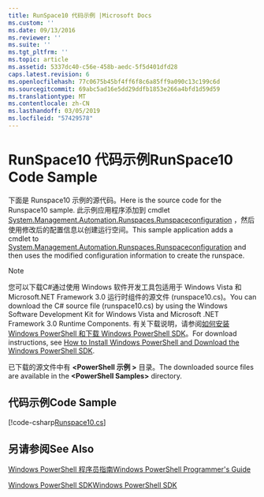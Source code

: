 ```yaml
---
title: RunSpace10 代码示例 |Microsoft Docs
ms.custom: ''
ms.date: 09/13/2016
ms.reviewer: ''
ms.suite: ''
ms.tgt_pltfrm: ''
ms.topic: article
ms.assetid: 5337dc40-c56e-458b-aedc-5f5d401dfd28
caps.latest.revision: 6
ms.openlocfilehash: 77c0675b45bf4ff6f8c6a85ff9a090c13c199c6d
ms.sourcegitcommit: 69abc5ad16e5dd29ddfb1853e266a4bfd1d59d59
ms.translationtype: MT
ms.contentlocale: zh-CN
ms.lasthandoff: 03/05/2019
ms.locfileid: "57429578"
---
```

# <a name="runspace10-code-sample"></a><span data-ttu-id="64337-102">RunSpace10 代码示例</span><span class="sxs-lookup"><span data-stu-id="64337-102">RunSpace10 Code Sample</span></span>

<span data-ttu-id="64337-103">下面是 Runspace10 示例的源代码。</span><span class="sxs-lookup"><span data-stu-id="64337-103">Here is the source code for the Runspace10 sample.</span></span> <span data-ttu-id="64337-104">此示例应用程序添加到 cmdlet [System.Management.Automation.Runspaces.Runspaceconfiguration](/dotnet/api/System.Management.Automation.Runspaces.RunspaceConfiguration) ，然后使用修改后的配置信息以创建运行空间。</span><span class="sxs-lookup"><span data-stu-id="64337-104">This sample application adds a cmdlet to [System.Management.Automation.Runspaces.Runspaceconfiguration](/dotnet/api/System.Management.Automation.Runspaces.RunspaceConfiguration) and then uses the modified configuration information to create the runspace.</span></span>

> [!NOTE]
> <span data-ttu-id="64337-105">您可以下载C#通过使用 Windows 软件开发工具包适用于 Windows Vista 和 Microsoft.NET Framework 3.0 运行时组件的源文件 (runspace10.cs)。</span><span class="sxs-lookup"><span data-stu-id="64337-105">You can download the C# source file (runspace10.cs) by using the Windows Software Development Kit for Windows Vista and Microsoft .NET Framework 3.0 Runtime Components.</span></span> <span data-ttu-id="64337-106">有关下载说明，请参阅[如何安装 Windows PowerShell 和下载 Windows PowerShell SDK](/powershell/developer/installing-the-windows-powershell-sdk)。</span><span class="sxs-lookup"><span data-stu-id="64337-106">For download instructions, see [How to Install Windows PowerShell and Download the Windows PowerShell SDK](/powershell/developer/installing-the-windows-powershell-sdk).</span></span>
>
> <span data-ttu-id="64337-107">已下载的源文件中有 **\<PowerShell 示例 >** 目录。</span><span class="sxs-lookup"><span data-stu-id="64337-107">The downloaded source files are available in the **\<PowerShell Samples>** directory.</span></span>

## <a name="code-sample"></a><span data-ttu-id="64337-108">代码示例</span><span class="sxs-lookup"><span data-stu-id="64337-108">Code Sample</span></span>

[!code-csharp[Runspace10.cs](../../powershell-sdk-samples/SDK-2.0/csharp/Runspace10/Runspace10.cs#L11-L118 "Runspace10.cs")]

## <a name="see-also"></a><span data-ttu-id="64337-109">另请参阅</span><span class="sxs-lookup"><span data-stu-id="64337-109">See Also</span></span>

[<span data-ttu-id="64337-110">Windows PowerShell 程序员指南</span><span class="sxs-lookup"><span data-stu-id="64337-110">Windows PowerShell Programmer's Guide</span></span>](./windows-powershell-programmer-s-guide.md)

[<span data-ttu-id="64337-111">Windows PowerShell SDK</span><span class="sxs-lookup"><span data-stu-id="64337-111">Windows PowerShell SDK</span></span>](../windows-powershell-reference.md)